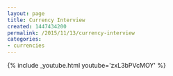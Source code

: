```yaml
---
layout: page
title: Currency Interview
created: 1447434200
permalink: /2015/11/13/currency-interview
categories:
- currencies
---
```

{% include _youtube.html youtube='zxL3bPVcMOY' %}
